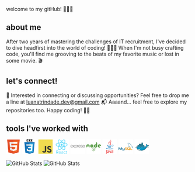 
welcome to my gitHub! 👩‍💻✨

## about me
After two years of mastering the challenges of IT recruitment, I've decided to dive headfirst into the world of coding! 🧙‍♂️🌝 When I'm not busy crafting code, you'll find me grooving to the beats of my favorite music or lost in some movie. 🎬 

## let's connect!
📧 Interested in connecting or discussing opportunities? Feel free to drop me a line at luanatrindade.dev@gmail.com 📬
Aaaand... feel free to explore my repositories too. Happy coding! 🚀✨

## tools I've worked with
<p align= left>
  
<img src="https://raw.githubusercontent.com/devicons/devicon/master/icons/html5/html5-original.svg" alt="html5" width="40" height="40" />
<img src="https://raw.githubusercontent.com/devicons/devicon/master/icons/css3/css3-original-wordmark.svg" alt="css3" width="40" height="40" />
<img src="https://raw.githubusercontent.com/devicons/devicon/master/icons/javascript/javascript-original.svg" alt="javascript" width="40" height="40" />
<img src="https://raw.githubusercontent.com/devicons/devicon/55609aa5bd817ff167afce0d965585c92040787a/icons/react/react-original-wordmark.svg" alt="reactjs" width="40" height= "40"/>
<img src="https://raw.githubusercontent.com/devicons/devicon/55609aa5bd817ff167afce0d965585c92040787a/icons/express/express-original-wordmark.svg" alt="expressjs" width="40" height= "40"/>
<img src="https://raw.githubusercontent.com/devicons/devicon/55609aa5bd817ff167afce0d965585c92040787a/icons/nodejs/nodejs-plain-wordmark.svg" alt="nodejs" width="40" height= "40"/>
<img src="https://raw.githubusercontent.com/devicons/devicon/master/icons/java/java-original-wordmark.svg" alt="java" width="40" height="40" />
<img src="https://raw.githubusercontent.com/devicons/devicon/master/icons/mysql/mysql-original-wordmark.svg" alt="mysql" width="40" height="40" />
<img src="https://raw.githubusercontent.com/devicons/devicon/master/icons/docker/docker-original.svg" alt="Docker" width="40" height="40" />
</p>


<img src="https://github-readme-stats.vercel.app/api/wakatime?username=ffflabs" alt="GitHub Stats" style="max-width: 100%;">


<img src="https://github-readme-stats.vercel.app/api?username=luanaftrindade&show_icons=true&theme=dracula" alt="GitHub Stats" style="max-width: 100%;">
